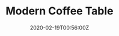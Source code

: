---
title: Modern Coffee Table
summary: Made from reclaimed Red gum
tags:
- wood
date: "2020-02-19T00:56:00Z"


# Optional external URL for project (replaces project detail page).
external_link: "/build/coffee"

image:
  caption: Coffee Table
---